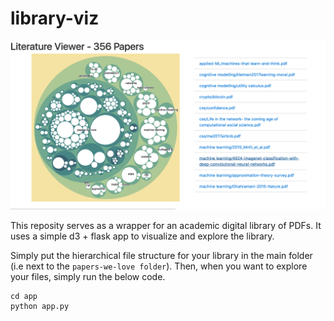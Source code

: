 # library-viz
![alt text](https://github.com/zivepstein/library-viz/blob/master/app/screenshot.png)

This reposity serves as a wrapper for an academic digital library of PDFs. It uses a simple d3 + flask app to visualize and explore the library.

Simply put the hierarchical file structure for your library in the main folder (i.e next to the `papers-we-love folder`). Then, when you want to explore
your files, simply run the below code. 

```
cd app
python app.py
```
